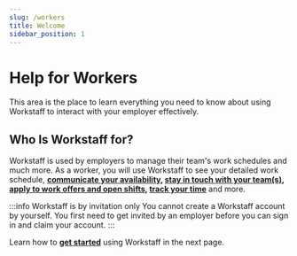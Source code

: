 ```yaml
---
slug: /workers
title: Welcome
sidebar_position: 1
---
```


# Help for Workers

This area is the place to learn everything you need to know about using Workstaff to interact with your employer effectively.

## Who Is Workstaff for?

Workstaff is used by employers to manage their team's work schedules and much more. As a worker, you will use Workstaff to 
see your detailed work schedule, 
**[communicate your availability](manage-your-schedule/availability.md), 
[stay in touch with your team(s)](./messaging.md), 
[apply to work offers and open shifts](./shifts/offers.md), 
[track your time](./manage-your-time/clockin.md)**
and more.

:::info Workstaff is by invitation only
You cannot create a Workstaff account by yourself. You first need to get invited by an employer before you can sign in and 
claim your account.
:::

Learn how to **[get started](./getting-started.md)** using Workstaff in the next page.
